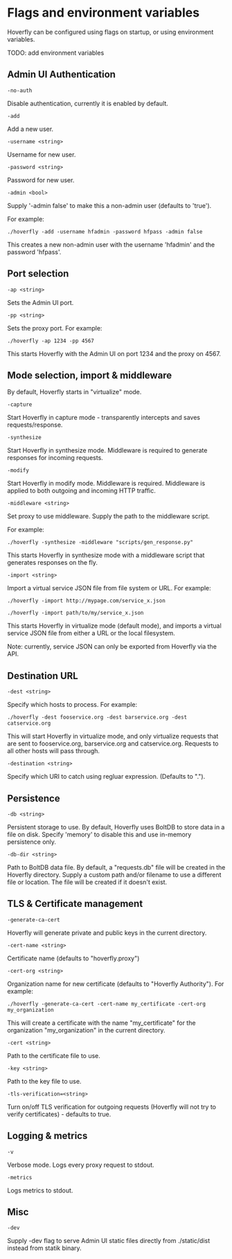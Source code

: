 # Flags and environment variables

Hoverfly can be configured using flags on startup, or using environment variables.

TODO: add environment variables


## Admin UI Authentication

    -no-auth

Disable authentication, currently it is enabled by default.

    -add

Add a new user.

    -username <string>

Username for new user.

    -password <string>

Password for new user.

    -admin <bool>

Supply '-admin false' to make this a non-admin user (defaults to 'true').

For example:

    ./hoverfly -add -username hfadmin -password hfpass -admin false   	

This creates a new non-admin user with the username 'hfadmin' and the password 'hfpass'.

## Port selection

    -ap <string>

Sets the Admin UI port.

    -pp <string>

Sets the proxy port. For example:

    ./hoverfly -ap 1234 -pp 4567         

This starts Hoverfly with the Admin UI on port 1234 and the proxy on 4567.    	

## Mode selection, import & middleware

By default, Hoverfly starts in "virtualize" mode.

    -capture

Start Hoverfly in capture mode - transparently intercepts and saves requests/response.

    -synthesize

Start Hoverfly in synthesize mode. Middleware is required to generate responses for incoming requests.

    -modify

Start Hoverfly in modify mode. Middleware is required. Middleware is applied to both outgoing and incoming HTTP traffic.

    -middleware <string>

Set proxy to use middleware. Supply the path to the middleware script.

For example:

    ./hoverfly -synthesize -middleware "scripts/gen_response.py"

This starts Hoverfly in synthesize mode with a middleware script that generates responses on the fly.

    -import <string>

Import a virtual service JSON file from file system or URL. For example:

    ./hoverfly -import http://mypage.com/service_x.json

    ./hoverfly -import path/to/my/service_x.json      

This starts Hoverfly in virtualize mode (default mode), and imports a virtual service JSON file from either a URL or the local filesystem.

Note: currently, service JSON can only be exported from Hoverfly via the API.  

## Destination URL

    -dest <string>

Specify which hosts to process. For example:

    ./hoverfly -dest fooservice.org -dest barservice.org -dest catservice.org

This will start Hoverfly in virtualize mode, and only virtualize requests that are sent to fooservice.org, barservice.org and catservice.org. Requests to all other hosts will pass through.

    -destination <string>

Specify which URI to catch using regluar expression. (Defaults to ".").   

## Persistence

    -db <string>

Persistent storage to use. By default, Hoverfly uses BoltDB to store data in a file on disk. Specify 'memory' to disable this and use in-memory persistence only.

    -db-dir <string>

Path to BoltDB data file. By default, a "requests.db" file will be created in the Hoverfly directory. Supply a custom path and/or filename to use a different file or location. The file will be created if it doesn't exist.	    	

## TLS & Certificate management

    -generate-ca-cert

Hoverfly will generate private and public keys in the current directory.

    -cert-name <string>

Certificate name (defaults to "hoverfly.proxy")

    -cert-org <string>

Organization name for new certificate (defaults to "Hoverfly Authority"). For example:

    ./hoverfly -generate-ca-cert -cert-name my_certificate -cert-org my_organization

This will create a certificate with the name "my_certificate" for the organization "my_organization" in the current directory.

    -cert <string>

Path to the certificate file to use.

    -key <string>

Path to the key file to use.  

    -tls-verification=<string>

Turn on/off TLS verification for outgoing requests (Hoverfly will not try to verify certificates) - defaults to true.	      

## Logging & metrics

    -v

Verbose mode. Logs every proxy request to stdout.

    -metrics

Logs metrics to stdout.


## Misc

    -dev

Supply -dev flag to serve Admin UI static files directly from ./static/dist instead from statik binary.
